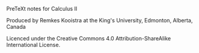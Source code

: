 PreTeXt notes for Calculus II

Produced by Remkes Kooistra at the King's University, Edmonton,
Alberta, Canada

Licenced under the Creative Commons 4.0 Attribution-ShareAlike
International License. 

